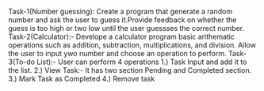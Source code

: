 Task-1(Number guessing): Create a program that generate a random number and ask the user to guess it.Provide feedback on whether the guess is too high or two low until the user guessses the correct number.
Task-2(Calculator):- Develope a calculator program basic arithematic operations such as addition, subtraction, multiplications, and division. Allow the user to input ywo number and choose an operation to perform.
Task-3(To-do List):- User can perform 4 operations 1.) Task Input and add it to the list. 2.) View Task:- It has two section Pending and Completed section. 3.) Mark Task as Completed 4.) Remove task
